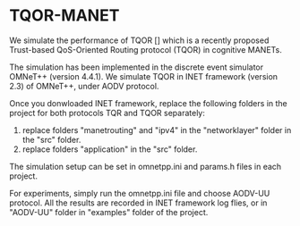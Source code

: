 # TQOR-MANET

We simulate the performance of TQOR [] which is a recently proposed Trust-based QoS-Oriented Routing protocol (TQOR) in cognitive MANETs. 

The simulation has been implemented in the discrete event simulator OMNeT++ (version 4.4.1). We simulate TQOR in INET framework (version 2.3) of OMNeT++, under AODV protocol.

Once you donwloaded INET framework, replace the following folders in the project for both protocols TQR and TQOR separately:

1) replace folders "manetrouting" and "ipv4" in the "networklayer" folder in the "src" folder.
2) replace folders "application" in the "src" folder.

The simulation setup can be set in omnetpp.ini and params.h files in each project.

For experiments, simply run the omnetpp.ini file and choose AODV-UU protocol. All the results are recorded in INET framework log flies, or in "AODV-UU" folder in "examples" folder of the project.
